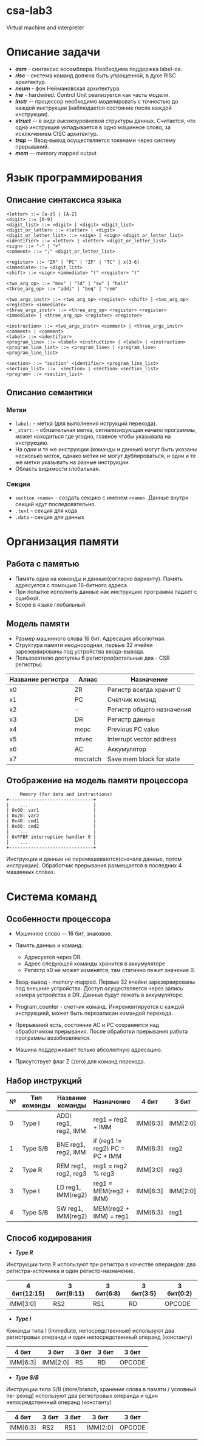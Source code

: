 # csa-lab3

Virtual machine and interpreter

# Описание задачи

- **_asm_** - синтаксис ассемблера. Необходима поддержка label-ов.
- **_risc_** - система команд должна быть упрощенной, в духе RISC архитектур.
- **_neum_** - фон Неймановская архитектура.
- **_hw_** - hardwired. Control Unit реализуется как часть модели.
- **_instr_** -- процессор необходимо моделировать с точностью до каждой инструкции (наблюдается состояние после каждой инструкции).
- **_struct_** -- в виде высокоуровневой структуры данных. Считается, что одна инструкция укладывается в одно машинное слово, за исключением CISC архитектур.
- **_trap_** -- Ввод-вывод осуществляется токенами через систему прерываний.
- **_mem_** -- memory mapped output

# Язык программирования

## Описание синтаксиса языка

```ebnf
<letter> ::= [a-z] | [A-Z]
<digit> ::= [0-9]
<digit_list> ::= <digit> | <digit> <digit_list>
<digit_or_letter> ::= <letter> | <digit>
<digit_or_letter_list> ::= <sign> | <sign> <digit_or_letter_list>
<identifier> ::= <letter> | <letter> <digit_or_letter_list>
<sign> ::= "-" | "+"
<comment> ::= ";" <digit_or_letter_list>

<register> ::= "ZR" | "PC" | "ZF" | "TC" | x[3-6]
<immediate> ::= <digit_list>
<shift> ::= <sign> <immediate> "(" <register> ")"

<two_arg_op> ::= "mov" | "ld" | "sw" | "halt"
<three_arg_op> ::= "addi" | "beq" | "rem"

<two_args_instr> ::= <two_arg_op> <register> <shift> | <two_arg_op> <register> <immediate>
<three_args_instr> ::= <three_arg_op> <register> <register> <immediate> | <three_arg_op> <register> <register>

<instruction> ::= <two_args_instr> <comment> | <three_args_instr> <comment> | <comment>
<label> ::= <identifier>
<program_line> ::= <label> <instruction> | <label> | <instruction>
<program_line_list> ::= <program_line> | <program_line> <program_line_list>

<section> ::= "section" <identifier> <program_line_list>
<section_list> ::=  <section> | <section> <section_list>
<program> ::= <section_list>
```

## Описание семантики

### Метки

- `label:` - метка (для выполнения иструкций перехода).
- `_start:` - обязательная метка, сигнализирующая начало программы, может находиться где угодно, главное чтобы указывала на инструкцию.
- На одни и те же инструкции (команды и данные) могут быть указаны несколько меток, однако метки не могут дублироваться, и одни и те же метки указывать на разные инструкции.
- Область видимости глобальная.

### Секции

- `section <name>` - создать секцию с именем `<name>`. Данные внутри секций идут последовательно.
- `.text` - секция для кода
- `.data` - секция для данных

# Организация памяти

## Работа с памятью

- Память одна на команды и данные(согласно варианту). Память адресуется с помощью 16-битного адреса.
- При попытке исполнить данные как инструкцию программа падает с ошибкой.
- Scope в языке глобальный.

## Модель памяти

- Размер машинного слова 16 бит. Адресация абсолютная.
- Структура памяти неоднородная, первые 32 ячейки зарезервированы под устройства ввода-вывода.
- Пользователю доступны 6 регистров(остальные два - CSR регистры)

| Название регистра | Алиас    | Назначение                |
| ----------------- | -------- | ------------------------- |
| x0                | ZR       | Регистр всегда хранит 0   |
| x1                | PC       | Счетчик команд            |
| x2                | -        | Регистр общего назначения |
| x3                | DR       | Регистр данных            |
| x4                | mepc     | Previous PC value         |
| x5                | mtvec    | Interrupt vector address  |
| x6                | AC       | Аккумулятор               |
| x7                | mscratch | Save mem block for state  |

## Отображение на модель памяти процессора

```text
     Memory (for data and instructions)
+-------------------------------+
|    ...                        |
| 0x00: var1                    |
| 0x20: var2                    |
| 0x40: cmd1                    |
| 0x60: cmd2                    |
|    ...                        |
| 0xFFBF interruption handler 0 |
|    ...                        |
+-------------------------------+
```

Инструкции и данные не перемешиваются(сначала данные, потом инструкции). Обработчик прерывания размещается в последних 4 машинных словах.

# Система команд

## Особенности процессора

- Машинное слово -- 16 бит, знаковое.
- Память данных и команд:

  - Адресуется через DR.
  - Адрес следующей команды хранится в аккумуляторе
  - Регистр x0 не может изменятся, там статично лежит значение 0.

- Ввод-вывод - memory-mapped. Первые 32 ячейки зарезервированы под внешние устройства. Доступ осуществляется через запись номера устройства в DR. Данные будут лежать в аккумуляторе.
- Program_counter - счетчик команд. Инкрементируется с каждой инструкцией, может быть перезаписан командой перехода.
- Прерываний есть, состояние AC и PC сохраняется над обработчиком прерывания. После обработки прерывания работа программы возобновляется.
- Машина поддерживает только абсолютную адресацию.
- Присутствует флаг Z (zero) для команд перехода.

## Набор инструкций

| №   | Тип команды | Название команды     | Назначение                      | 4 бит    | 3 бит    | 3 бит | 3 бит    | 3 бит  |
| --- | ----------- | -------------------- | ------------------------------- | -------- | -------- | ----- | -------- | ------ |
| 0   | Type I      | ADDI reg1, reg2, IMM | reg1 = reg2 + IMM               | IMM[6:3] | IMM[2:0] | reg2  | reg1     | OPCODE |
| 1   | Type S/B    | BNE reg1, reg2, IMM  | if (reg1 != reg2) PC = PC + IMM | IMM[6:3] | reg2     | reg1  | IMM[2:0] | OPCODE |
| 2   | Type R      | REM reg1, reg2, reg3 | reg1 = reg2 % reg3              | IMM[3:0] | reg3     | reg2  | reg1     | OPCODE |
| 3   | Type I      | LD reg1, IMM(reg2)   | reg1 = MEM(reg2 + IMM)          | IMM[6:3] | IMM[2:0] | reg2  | reg1     | OPCODE |
| 4   | Type S/B    | SW reg1, IMM(reg2)   | MEM(reg2 + IMM) = reg1          | IMM[6:3] | reg1     | reg2  | IMM[2:0] | OPCODE |

## Способ кодирования

- **_Type R_**

Инструкции типа R используют три регистра
в качестве операндов: два регистра-источника
и один регистр-назначение.

| 4 бит(12:15) | 3 бит(9:11) | 3 бит(6:8) | 3 бит(3:5) | 3 бит(0:2) |
| ------------ | ----------- | ---------- | ---------- | ---------- |
| IMM[3:0]     | RS2         | RS1        | RD         | OPCODE     |

- **_Type I_**

Команды типа I (immediate, непосредственные)
используют два регистровых операнда и один
непосредственный операнд (константу)

| 4 бит    | 3 бит    | 3 бит | 3 бит | 3 бит  |
| -------- | -------- | ----- | ----- | ------ |
| IMM[6:3] | IMM[2:0] | RS    | RD    | OPCODE |

- **_Type S/B_**

Инструкции типа S/B (store/branch, хранение слова в памяти / условный пе- реход) используют два регистровых операнда и один непосредственный операнд (константу)

| 4 бит    | 3 бит | 3 бит | 3 бит    | 3 бит  |
| -------- | ----- | ----- | -------- | ------ |
| IMM[6:3] | RS2   | RS1   | IMM[2:0] | OPCODE |

---

